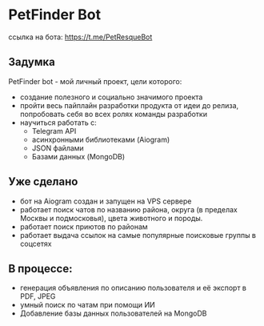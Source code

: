 # PetFinder Bot
ссылка на бота: https://t.me/PetResqueBot
## Задумка
PetFinder bot - мой личный проект, цели которого:
 * создание полезного и социально значимого проекта
 * пройти весь пайплайн разработки продукта от идеи до релиза, попробовать себя во всех ролях команды разработки
 * научиться работать с:
    - Telegram API
    - асинхронными библиотеками (Aiogram)
    - JSON файлами
    - Базами данных (MongoDB)

## Уже сделано
- бот на Aiogram создан и запущен на VPS сервере
- работает поиск чатов по названию района, округа (в пределах Москвы и подмосковья), цвета животного и породы.
- работает поиск приютов по районам
- работает выдача ссылок на самые популярные поисковые группы в соцсетях

## В процессе:
- генерация объявления по описанию пользователя и её экспорт в PDF, JPEG
- умный поиск по чатам при помощи ИИ
- Добавление базы данных пользователей на MongoDB

